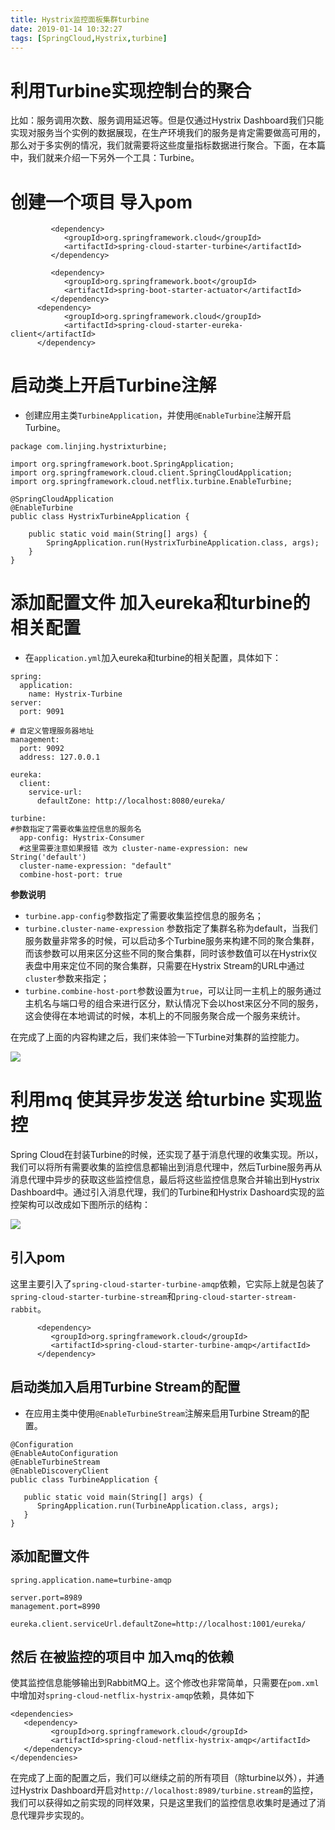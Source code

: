 ```yaml
---
title: Hystrix监控面板集群turbine
date: 2019-01-14 10:32:27
tags: [SpringCloud,Hystrix,turbine]
---
```


# 利用Turbine实现控制台的聚合

比如：服务调用次数、服务调用延迟等。但是仅通过Hystrix Dashboard我们只能实现对服务当个实例的数据展现，在生产环境我们的服务是肯定需要做高可用的，那么对于多实例的情况，我们就需要将这些度量指标数据进行聚合。下面，在本篇中，我们就来介绍一下另外一个工具：Turbine。

<!--more-->

# 创建一个项目 导入pom

```
         <dependency>
            <groupId>org.springframework.cloud</groupId>
            <artifactId>spring-cloud-starter-turbine</artifactId>
         </dependency>
      
         <dependency>
            <groupId>org.springframework.boot</groupId>
            <artifactId>spring-boot-starter-actuator</artifactId>
         </dependency>
      <dependency>
            <groupId>org.springframework.cloud</groupId>
            <artifactId>spring-cloud-starter-eureka-client</artifactId>
      </dependency>
```



# 启动类上开启Turbine注解

- 创建应用主类`TurbineApplication`，并使用`@EnableTurbine`注解开启Turbine。

```
package com.linjing.hystrixturbine;

import org.springframework.boot.SpringApplication;
import org.springframework.cloud.client.SpringCloudApplication;
import org.springframework.cloud.netflix.turbine.EnableTurbine;

@SpringCloudApplication
@EnableTurbine
public class HystrixTurbineApplication {

    public static void main(String[] args) {
        SpringApplication.run(HystrixTurbineApplication.class, args);
    }
}
```



#  添加配置文件 加入eureka和turbine的相关配置

- 在`application.yml`加入eureka和turbine的相关配置，具体如下：

```
spring:
  application:
    name: Hystrix-Turbine
server:
  port: 9091

# 自定义管理服务器地址
management:
  port: 9092
  address: 127.0.0.1

eureka:
  client:
    service-url:
      defaultZone: http://localhost:8080/eureka/

turbine:
#参数指定了需要收集监控信息的服务名
  app-config: Hystrix-Consumer
  #这里需要注意如果报错 改为 cluster-name-expression: new String('default') 
  cluster-name-expression: "default"
  combine-host-port: true

```

**参数说明**

- `turbine.app-config`参数指定了需要收集监控信息的服务名；
- `turbine.cluster-name-expression` 参数指定了集群名称为default，当我们服务数量非常多的时候，可以启动多个Turbine服务来构建不同的聚合集群，而该参数可以用来区分这些不同的聚合集群，同时该参数值可以在Hystrix仪表盘中用来定位不同的聚合集群，只需要在Hystrix Stream的URL中通过`cluster`参数来指定；
- `turbine.combine-host-port`参数设置为`true`，可以让同一主机上的服务通过主机名与端口号的组合来进行区分，默认情况下会以host来区分不同的服务，这会使得在本地调试的时候，本机上的不同服务聚合成一个服务来统计。

在完成了上面的内容构建之后，我们来体验一下Turbine对集群的监控能力。

![](/img/2019-1-14/HystrixTurbine.png)

# 利用mq 使其异步发送 给turbine 实现监控

Spring Cloud在封装Turbine的时候，还实现了基于消息代理的收集实现。所以，我们可以将所有需要收集的监控信息都输出到消息代理中，然后Turbine服务再从消息代理中异步的获取这些监控信息，最后将这些监控信息聚合并输出到Hystrix Dashboard中。通过引入消息代理，我们的Turbine和Hystrix Dashoard实现的监控架构可以改成如下图所示的结构：

![](/img/2019-1-14/HystrixTurbineToMq.png)

## 引入pom

这里主要引入了`spring-cloud-starter-turbine-amqp`依赖，它实际上就是包装了`spring-cloud-starter-turbine-stream`和`pring-cloud-starter-stream-rabbit`。

```
      <dependency>
         <groupId>org.springframework.cloud</groupId>
         <artifactId>spring-cloud-starter-turbine-amqp</artifactId>
      </dependency>
```

## 启动类加入启用Turbine Stream的配置

- 在应用主类中使用`@EnableTurbineStream`注解来启用Turbine Stream的配置。

```
@Configuration
@EnableAutoConfiguration
@EnableTurbineStream
@EnableDiscoveryClient
public class TurbineApplication {

   public static void main(String[] args) {
      SpringApplication.run(TurbineApplication.class, args);
   }
}
```

## 添加配置文件

```
spring.application.name=turbine-amqp

server.port=8989
management.port=8990

eureka.client.serviceUrl.defaultZone=http://localhost:1001/eureka/
```



## 然后 在被监控的项目中 加入mq的依赖

使其监控信息能够输出到RabbitMQ上。这个修改也非常简单，只需要在`pom.xml`中增加对`spring-cloud-netflix-hystrix-amqp`依赖，具体如下

```
<dependencies>
   <dependency>
         <groupId>org.springframework.cloud</groupId>
         <artifactId>spring-cloud-netflix-hystrix-amqp</artifactId>
   </dependency>
</dependencies>
```

在完成了上面的配置之后，我们可以继续之前的所有项目（除turbine以外），并通过Hystrix Dashboard开启对`http://localhost:8989/turbine.stream`的监控，我们可以获得如之前实现的同样效果，只是这里我们的监控信息收集时是通过了消息代理异步实现的。